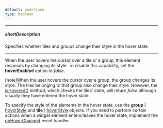 ```yaml
---
default: undefined
type: boolean
---
```

---
##### shortDescription
Specifies whether tiles and groups change their style in the hover state.

---
When the user hovers the cursor over a tile or a group, this element responds by changing its style. To disable this capability, set the **hoverEnabled** option to *false*.

[note]When the user hovers the cursor over a group, the group changes its style. The tiles belonging to that group also change their style. However, the [isHovered()](/api-reference/20%20Data%20Visualization%20Widgets/20%20dxTreeMap/6%20Node/3%20Methods/isHovered().md '/Documentation/ApiReference/Data_Visualization_Widgets/dxTreeMap/Node/Methods/#isHovered') method, which checks the tiles' state, will return *false* although visually they have entered the hover state.

To specify the style of the elements in the hover state, use the **group** | [hoverStyle](/api-reference/20%20Data%20Visualization%20Widgets/20%20dxTreeMap/1%20Configuration/group/hoverStyle '/Documentation/ApiReference/Data_Visualization_Widgets/dxTreeMap/Configuration/group/hoverStyle/') and **tile** | [hoverStyle](/api-reference/20%20Data%20Visualization%20Widgets/20%20dxTreeMap/1%20Configuration/tile/hoverStyle '/Documentation/ApiReference/Data_Visualization_Widgets/dxTreeMap/Configuration/tile/hoverStyle/') objects. If you need to perform certain actions when a widget element enters/leaves the hover state, implement the [onHoverChanged](/api-reference/20%20Data%20Visualization%20Widgets/20%20dxTreeMap/1%20Configuration/onHoverChanged.md '/Documentation/ApiReference/Data_Visualization_Widgets/dxTreeMap/Configuration/#onHoverChanged') event handler.
